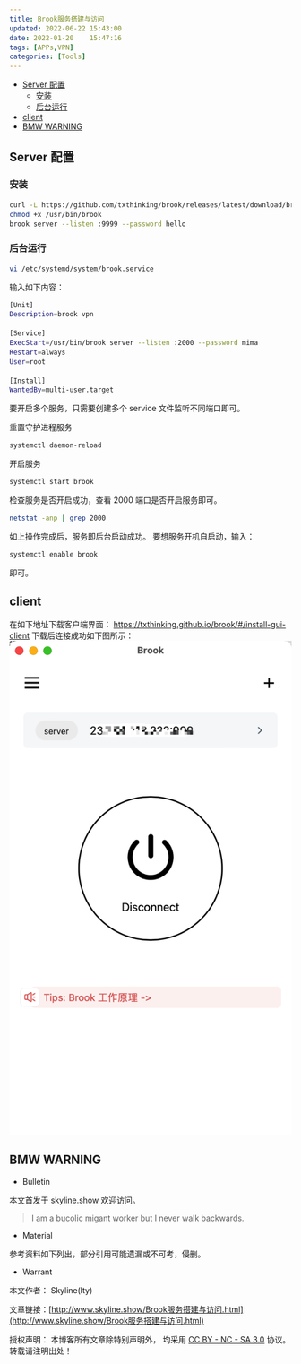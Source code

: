 ```yaml
---
title: Brook服务搭建与访问
updated: 2022-06-22	15:43:00
date: 2022-01-20	15:47:16
tags: [APPs,VPN]
categories: [Tools]
---
```

            
            

<!-- @import "[TOC]" {cmd="toc" depthFrom=1 depthTo=6 orderedList=false} -->

<!-- code_chunk_output -->

  - [Server 配置](#server-配置)
    - [安装](#安装)
    - [后台运行](#后台运行)
  - [client](#client)
  - [BMW WARNING](#bmw-warning)


<!-- /code_chunk_output -->

## Server 配置

### 安装

```sh
curl -L https://github.com/txthinking/brook/releases/latest/download/brook_linux_amd64 -o /usr/bin/brook
chmod +x /usr/bin/brook
brook server --listen :9999 --password hello
```

### 后台运行
<!--more-->

```sh
vi /etc/systemd/system/brook.service
```

输入如下内容：

```sh
[Unit]
Description=brook vpn

[Service]
ExecStart=/usr/bin/brook server --listen :2000 --password mima
Restart=always
User=root

[Install]
WantedBy=multi-user.target
```

要开启多个服务，只需要创建多个 service 文件监听不同端口即可。

重置守护进程服务

```sh
systemctl daemon-reload
```

开启服务

```sh
systemctl start brook
```

检查服务是否开启成功，查看 2000 端口是否开启服务即可。

```sh
netstat -anp | grep 2000
```

如上操作完成后，服务即后台启动成功。
要想服务开机自启动，输入：

```sh
systemctl enable brook
```

即可。

## client

在如下地址下载客户端界面：
https://txthinking.github.io/brook/#/install-gui-client
下载后连接成功如下图所示：
![Brook服务搭建与访问20220118111315](https://raw.githubusercontent.com/skylinety/blog-pics/master/imgs/Brook%E6%9C%8D%E5%8A%A1%E6%90%AD%E5%BB%BA%E4%B8%8E%E8%AE%BF%E9%97%AE20220118111315.png)

## BMW WARNING

- Bulletin

本文首发于 [skyline.show](http://www.skyline.show) 欢迎访问。

> I am a bucolic migant worker but I never walk backwards.

- Material

参考资料如下列出，部分引用可能遗漏或不可考，侵删。

>  

- Warrant

本文作者： Skyline(lty)

文章链接：[http://www.skyline.show/Brook服务搭建与访问.html](http://www.skyline.show/Brook服务搭建与访问.html)

授权声明： 本博客所有文章除特别声明外， 均采用 [CC BY - NC - SA 3.0](https://creativecommons.org/licenses/by-nc-sa/3.0/deed.zh) 协议。 转载请注明出处！
